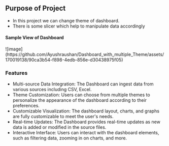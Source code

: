 <h2>Purpose of Project</h2>
<ul>
<li>
In this project we can change theme of dashboard.</li>
  <li>There is some slicer which help to manipulate data accordingly</li>
  
</ul>
<h4>Sample View of Dashboard</h4>
![image](https://github.com/Ayushraushan/Dashboard_with_multiple_Theme/assets/170019138/90ca3b54-f898-4edb-856e-d30438975f05)
<h3>Features</h3>
<ul>
  <li>Multi-source Data Integration: The Dashboard can ingest data from various sources including CSV, Excel.</li>
 <li>Theme Customization: Users can choose from multiple themes to personalize the appearance of the dashboard according to their preferences.</li>
 <li>Customizable Visualization: The dashboard layout, charts, and graphs are fully customizable to meet the user's needs.</li>
 <li>Real-time Updates: The Dashboard provides real-time updates as new data is added or modified in the source files.</li>
 <li>Interactive Interface: Users can interact with the dashboard elements, such as filtering data, zooming in on charts, and more.</li>
</ul>

